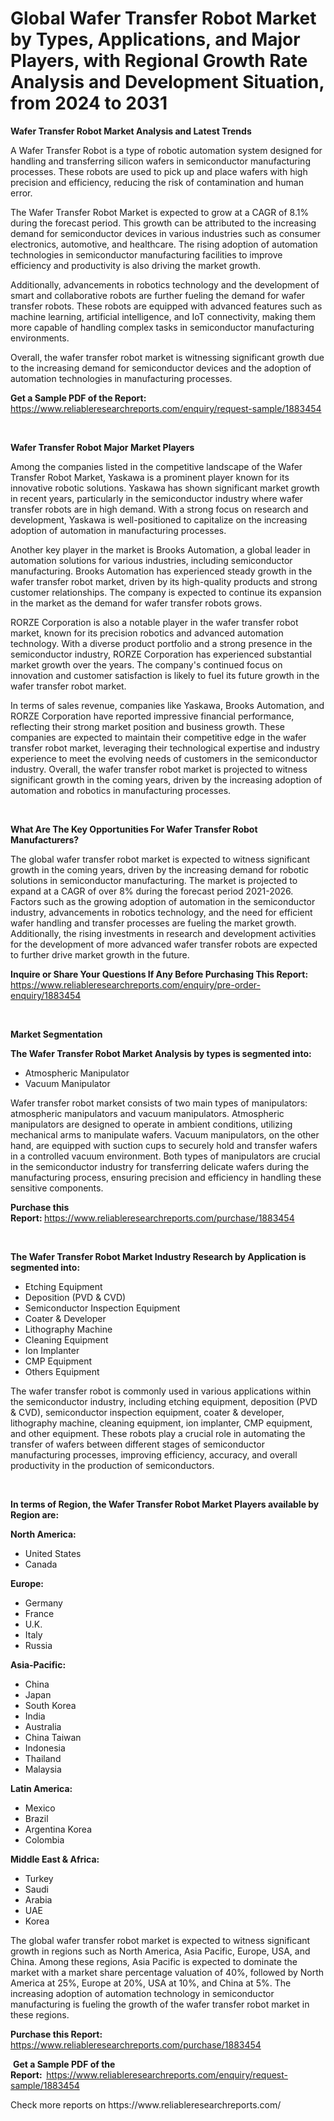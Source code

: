 <p><h1>Global Wafer Transfer Robot Market by Types, Applications, and Major Players, with Regional Growth Rate Analysis and Development Situation, from 2024 to 2031</h1></p><p><strong>Wafer Transfer Robot Market Analysis and Latest Trends</strong></p>
<p><p>A Wafer Transfer Robot is a type of robotic automation system designed for handling and transferring silicon wafers in semiconductor manufacturing processes. These robots are used to pick up and place wafers with high precision and efficiency, reducing the risk of contamination and human error.</p><p>The Wafer Transfer Robot Market is expected to grow at a CAGR of 8.1% during the forecast period. This growth can be attributed to the increasing demand for semiconductor devices in various industries such as consumer electronics, automotive, and healthcare. The rising adoption of automation technologies in semiconductor manufacturing facilities to improve efficiency and productivity is also driving the market growth.</p><p>Additionally, advancements in robotics technology and the development of smart and collaborative robots are further fueling the demand for wafer transfer robots. These robots are equipped with advanced features such as machine learning, artificial intelligence, and IoT connectivity, making them more capable of handling complex tasks in semiconductor manufacturing environments.</p><p>Overall, the wafer transfer robot market is witnessing significant growth due to the increasing demand for semiconductor devices and the adoption of automation technologies in manufacturing processes.</p></p>
<p><strong>Get a Sample PDF of the Report:&nbsp;</strong> <a href="https://www.reliableresearchreports.com/enquiry/request-sample/1883454">https://www.reliableresearchreports.com/enquiry/request-sample/1883454</a></p>
<p>&nbsp;</p>
<p><strong>Wafer Transfer Robot Major Market Players</strong></p>
<p><p>Among the companies listed in the competitive landscape of the Wafer Transfer Robot Market, Yaskawa is a prominent player known for its innovative robotic solutions. Yaskawa has shown significant market growth in recent years, particularly in the semiconductor industry where wafer transfer robots are in high demand. With a strong focus on research and development, Yaskawa is well-positioned to capitalize on the increasing adoption of automation in manufacturing processes.</p><p>Another key player in the market is Brooks Automation, a global leader in automation solutions for various industries, including semiconductor manufacturing. Brooks Automation has experienced steady growth in the wafer transfer robot market, driven by its high-quality products and strong customer relationships. The company is expected to continue its expansion in the market as the demand for wafer transfer robots grows.</p><p>RORZE Corporation is also a notable player in the wafer transfer robot market, known for its precision robotics and advanced automation technology. With a diverse product portfolio and a strong presence in the semiconductor industry, RORZE Corporation has experienced substantial market growth over the years. The company's continued focus on innovation and customer satisfaction is likely to fuel its future growth in the wafer transfer robot market.</p><p>In terms of sales revenue, companies like Yaskawa, Brooks Automation, and RORZE Corporation have reported impressive financial performance, reflecting their strong market position and business growth. These companies are expected to maintain their competitive edge in the wafer transfer robot market, leveraging their technological expertise and industry experience to meet the evolving needs of customers in the semiconductor industry. Overall, the wafer transfer robot market is projected to witness significant growth in the coming years, driven by the increasing adoption of automation and robotics in manufacturing processes.</p></p>
<p>&nbsp;</p>
<p><strong>What Are The Key Opportunities For Wafer Transfer Robot Manufacturers?</strong></p>
<p><p>The global wafer transfer robot market is expected to witness significant growth in the coming years, driven by the increasing demand for robotic solutions in semiconductor manufacturing. The market is projected to expand at a CAGR of over 8% during the forecast period 2021-2026. Factors such as the growing adoption of automation in the semiconductor industry, advancements in robotics technology, and the need for efficient wafer handling and transfer processes are fueling the market growth. Additionally, the rising investments in research and development activities for the development of more advanced wafer transfer robots are expected to further drive market growth in the future.</p></p>
<p><strong>Inquire or Share Your Questions If Any Before Purchasing This Report:</strong> <a href="https://www.reliableresearchreports.com/enquiry/pre-order-enquiry/1883454">https://www.reliableresearchreports.com/enquiry/pre-order-enquiry/1883454</a></p>
<p>&nbsp;</p>
<p><strong>Market Segmentation</strong></p>
<p><strong>The Wafer Transfer Robot Market Analysis by types is segmented into:</strong></p>
<p><ul><li>Atmospheric Manipulator</li><li>Vacuum Manipulator</li></ul></p>
<p><p>Wafer transfer robot market consists of two main types of manipulators: atmospheric manipulators and vacuum manipulators. Atmospheric manipulators are designed to operate in ambient conditions, utilizing mechanical arms to manipulate wafers. Vacuum manipulators, on the other hand, are equipped with suction cups to securely hold and transfer wafers in a controlled vacuum environment. Both types of manipulators are crucial in the semiconductor industry for transferring delicate wafers during the manufacturing process, ensuring precision and efficiency in handling these sensitive components.</p></p>
<p><strong>Purchase this Report:&nbsp;</strong><a href="https://www.reliableresearchreports.com/purchase/1883454">https://www.reliableresearchreports.com/purchase/1883454</a></p>
<p>&nbsp;</p>
<p><strong>The Wafer Transfer Robot Market Industry Research by Application is segmented into:</strong></p>
<p><ul><li>Etching Equipment</li><li>Deposition (PVD & CVD)</li><li>Semiconductor Inspection Equipment</li><li>Coater & Developer</li><li>Lithography Machine</li><li>Cleaning Equipment</li><li>Ion Implanter</li><li>CMP Equipment</li><li>Others Equipment</li></ul></p>
<p><p>The wafer transfer robot is commonly used in various applications within the semiconductor industry, including etching equipment, deposition (PVD & CVD), semiconductor inspection equipment, coater & developer, lithography machine, cleaning equipment, ion implanter, CMP equipment, and other equipment. These robots play a crucial role in automating the transfer of wafers between different stages of semiconductor manufacturing processes, improving efficiency, accuracy, and overall productivity in the production of semiconductors.</p></p>
<p>&nbsp;</p>
<p><strong>In terms of Region, the Wafer Transfer Robot Market Players available by Region are:</strong></p>
<p>
    <p> <strong> North America: </strong>
        <ul>
            <li>United States</li>
            <li>Canada</li>
        </ul>
        </p> 
    <p> <strong> Europe: </strong>
        <ul>
            <li>Germany</li>
            <li>France</li>
            <li>U.K.</li>
            <li>Italy</li>
            <li>Russia</li>
        </ul>
        </p> 
    <p> <strong> Asia-Pacific: </strong>
        <ul>
            <li>China</li>
            <li>Japan</li>
            <li>South Korea</li>
            <li>India</li>
            <li>Australia</li>
            <li>China Taiwan</li>
            <li>Indonesia</li>
            <li>Thailand</li>
            <li>Malaysia</li>
        </ul>
        </p> 
    <p> <strong> Latin America: </strong>
        <ul>
            <li>Mexico</li>
            <li>Brazil</li>
            <li>Argentina Korea</li>
            <li>Colombia</li>
        </ul>
        </p> 
    <p> <strong> Middle East & Africa: </strong>
        <ul>
            <li>Turkey</li>
            <li>Saudi</li>
            <li>Arabia</li>
            <li>UAE</li>
            <li>Korea</li>
        </ul>
    </p>
    </p>
<p><p>The global wafer transfer robot market is expected to witness significant growth in regions such as North America, Asia Pacific, Europe, USA, and China. Among these regions, Asia Pacific is expected to dominate the market with a market share percentage valuation of 40%, followed by North America at 25%, Europe at 20%, USA at 10%, and China at 5%. The increasing adoption of automation technology in semiconductor manufacturing is fueling the growth of the wafer transfer robot market in these regions.</p></p>
<p><strong>Purchase this Report: </strong><a href="https://www.reliableresearchreports.com/purchase/1883454">https://www.reliableresearchreports.com/purchase/1883454</a></p>
<p>&nbsp;<strong>Get a Sample PDF of the Report:&nbsp;&nbsp;</strong><a href="https://www.reliableresearchreports.com/enquiry/request-sample/1883454">https://www.reliableresearchreports.com/enquiry/request-sample/1883454</a></p>
<p><strong></strong></p>
<p>Check more reports on https://www.reliableresearchreports.com/</p>
